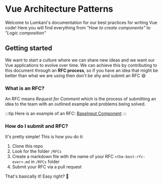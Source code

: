 # Vue Architecture Patterns

Welcome to Lumkani's documentation for our best practices for writing Vue code! Here you will find everything from *"How to create components"* to *"Logic composition"*

## Getting started

We want to start a culture where we can share new ideas and we want our Vue applications to evolve over time. We can achieve this by contributing to this document through an **RFC process**, so if you have an idea that might be better than what we are using then don't be shy and submit an RFC :smile:

### What is an RFC?

An RFC means *Request for Comment* which is the process of submitting an idea to the team with an outlined example and problems being solved.

:::tip
Here is an example of an RFC: [BaseInput Component](/RFCs/#baseinput)
:::

### How do I submit and RFC?

It's pretty simple! This is how you do it:

1. Clone this repo
2. Look for the folder `/RFCs`
3. Create a markdown file with the name of your RFC `<the-best-rfc-ever>.md` in `/RFCs` folder
4. Submit your RFC via a pull request

That's basically it! Easy right? :muscle: